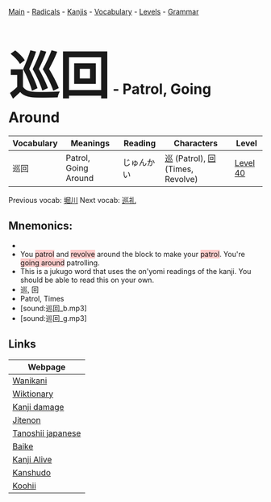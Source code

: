 <style> bigfont {font-size: 100px}</style>
[Main](../README.md) -
[Radicals](../radicals.md) -
[Kanjis](../kanjis.md) -
[Vocabulary](../vocabulary.md) -
[Levels](../levels.md) -
[Grammar](../grammar.md)
# <bigfont> 巡回</bigfont> - Patrol, Going Around 

| Vocabulary | Meanings | Reading | Characters | Level |
| --- | --- | --- | --- | --- |
| 巡回 | Patrol, Going Around | じゅんかい |  [巡](../kanjis/巡.md) (Patrol), [回](../kanjis/回.md) (Times, Revolve) | [Level 40](../levels/wk_level40.md) |

Previous vocab: [堀川](堀川.md) Next vocab: [巡礼](巡礼.md) 

## Mnemonics:

* 
* You <span style="background-color:#ffcccb"> patrol</span> and <span style="background-color:#ffcccb"> revolve</span> around the block to make your <span style="background-color:#ffcccb"> patrol</span>. You're <span style="background-color:#ffcccb"> going around</span> patrolling.
* This is a jukugo word that uses the on'yomi readings of the kanji. You should be able to read this on your own.
* 巡, 回
* Patrol, Times
* [sound:巡回_b.mp3]
* [sound:巡回_g.mp3]


## Links 

| Webpage |
| --- |
| [Wanikani          ](https://www.wanikani.com/kanji/巡回) |
| [Wiktionary        ](https://en.wiktionary.org/wiki/巡回) |
| [Kanji damage      ](http://www.kanjidamage.com/kanji/search?utf8=✓&q=巡回) |
| [Jitenon           ](https://jitenon.com/kanji/巡回) |
| [Tanoshii japanese ](https://www.tanoshiijapanese.com/dictionary/kanji.cfm?k=巡回) |
| [Baike             ](https://baike.baidu.com/item/巡回) |
| [Kanji Alive       ](https://app.kanjialive.com/巡回) |
| [Kanshudo          ](https://www.kanshudo.com/searchmn?q=巡回) |
| [Koohii            ](https://kanji.koohii.com/study/kanji/巡回) |
